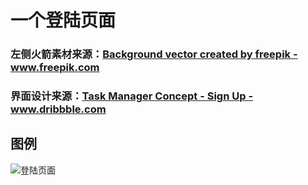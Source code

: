 # 一个登陆页面

### 左侧火箭素材来源：<a href="https://www.freepik.com/free-photos-vectors/background">Background vector created by freepik - www.freepik.com</a>

### 界面设计来源：<a href="https://dribbble.com/shots/2878911-To-Do-App-Concept-Sign-Up">Task Manager Concept - Sign Up - www.dribbble.com</a>


## 图例
![登陆页面](https://raw.githubusercontent.com/hjiachuang/Login-Page/master/resource/1.jpg)